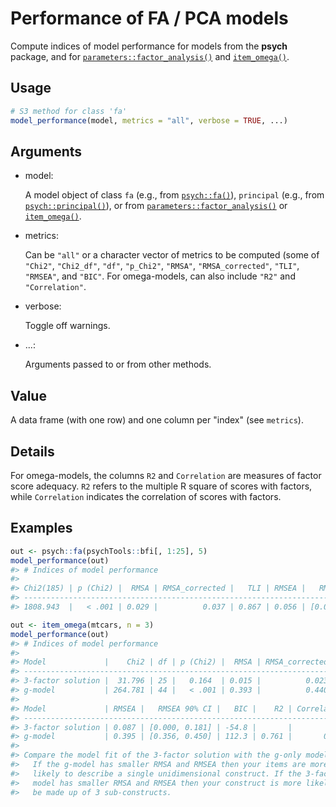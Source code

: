 # Performance of FA / PCA models

Compute indices of model performance for models from the **psych**
package, and for
[`parameters::factor_analysis()`](https://easystats.github.io/parameters/reference/principal_components.html)
and
[`item_omega()`](https://easystats.github.io/performance/reference/item_omega.md).

## Usage

``` r
# S3 method for class 'fa'
model_performance(model, metrics = "all", verbose = TRUE, ...)
```

## Arguments

- model:

  A model object of class `fa` (e.g., from
  [`psych::fa()`](https://rdrr.io/pkg/psych/man/fa.html)), `principal`
  (e.g., from
  [`psych::principal()`](https://rdrr.io/pkg/psych/man/principal.html)),
  or from
  [`parameters::factor_analysis()`](https://easystats.github.io/parameters/reference/principal_components.html)
  or
  [`item_omega()`](https://easystats.github.io/performance/reference/item_omega.md).

- metrics:

  Can be `"all"` or a character vector of metrics to be computed (some
  of `"Chi2"`, `"Chi2_df"`, `"df"`, `"p_Chi2"`, `"RMSA"`,
  `"RMSA_corrected"`, `"TLI"`, `"RMSEA"`, and `"BIC"`. For omega-models,
  can also include `"R2"` and `"Correlation"`.

- verbose:

  Toggle off warnings.

- ...:

  Arguments passed to or from other methods.

## Value

A data frame (with one row) and one column per "index" (see `metrics`).

## Details

For omega-models, the columns `R2` and `Correlation` are measures of
factor score adequacy. `R2` refers to the multiple R square of scores
with factors, while `Correlation` indicates the correlation of scores
with factors.

## Examples

``` r
out <- psych::fa(psychTools::bfi[, 1:25], 5)
model_performance(out)
#> # Indices of model performance
#> 
#> Chi2(185) | p (Chi2) |  RMSA | RMSA_corrected |   TLI | RMSEA |   RMSEA 90% CI |   BIC
#> --------------------------------------------------------------------------------------
#> 1808.943  |   < .001 | 0.029 |          0.037 | 0.867 | 0.056 | [0.054, 0.058] | 340.5

out <- item_omega(mtcars, n = 3)
model_performance(out)
#> # Indices of model performance
#> 
#> Model             |    Chi2 | df | p (Chi2) |  RMSA | RMSA_corrected |   TLI
#> ----------------------------------------------------------------------------
#> 3-factor solution |  31.796 | 25 |   0.164  | 0.015 |          0.023 |      
#> g-model           | 264.781 | 44 |   < .001 | 0.393 |          0.440 | 0.195
#> 
#> Model             | RMSEA |   RMSEA 90% CI |   BIC |    R2 | Correlation
#> ------------------------------------------------------------------------
#> 3-factor solution | 0.087 | [0.000, 0.181] | -54.8 |       |            
#> g-model           | 0.395 | [0.356, 0.450] | 112.3 | 0.761 |       0.873
#> 
#> Compare the model fit of the 3-factor solution with the g-only model.
#>   If the g-model has smaller RMSA and RMSEA then your items are more
#>   likely to describe a single unidimensional construct. If the 3-factor
#>   model has smaller RMSA and RMSEA then your construct is more likely to
#>   be made up of 3 sub-constructs.
```

